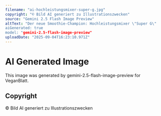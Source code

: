 ```yaml
---
filename: "ai-hochleistungsmixer-super-g.jpg"
copyright: "© Bild AI generiert zu Illustrationszwecken"
source: "Gemini 2.5 Flash Image Preview"
altText: "Der neue Smoothie-Champion: Hochleistungsmixer \"Super G\"
aiGenerated: true
model: "gemini-2.5-flash-image-preview"
uploadDate: "2025-09-04T16:23:10.971Z"
---
```


# AI Generated Image

This image was generated by gemini-2.5-flash-image-preview for VeganBlatt.

## Copyright
© Bild AI generiert zu Illustrationszwecken
